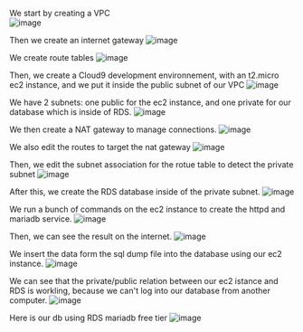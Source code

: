 We start by creating a VPC  
![image](https://github.com/Turdyo/aws-project-m1/assets/63463668/eeb3f137-5e02-4e0e-af4e-a53ac9342aba)

Then we create an internet gateway
![image](https://github.com/Turdyo/aws-project-m1/assets/63463668/b9c032aa-4da5-4c32-b68e-b5767acc8ee9)
  
We create route tables
![image](https://github.com/Turdyo/aws-project-m1/assets/63463668/f0a20dcb-65e1-4b27-b39e-6f2c7fa2c7a0)

Then, we create a Cloud9 development environnement, with an t2.micro ec2 instance, and we put it inside the public subnet of our VPC
![image](https://github.com/Turdyo/aws-project-m1/assets/63463668/2c2324a2-85ed-429e-a6c2-8992b26c30fd)

We have 2 subnets: one public for the ec2 instance, and one private for our database which is inside of RDS.
![image](https://github.com/Turdyo/aws-project-m1/assets/63463668/f3b88d83-276a-4eff-8429-e4ccf0f7d52f)

We then create a NAT gateway to manage connections.
![image](https://github.com/Turdyo/aws-project-m1/assets/63463668/285effb5-00f3-414f-844d-15dc61debdc3)

We also edit the routes to target the nat gateway
![image](https://github.com/Turdyo/aws-project-m1/assets/63463668/82d8c4c3-1a67-446c-9736-83a6c32a458c)

Then, we edit the subnet association for the rotue table to detect the private subnet
![image](https://github.com/Turdyo/aws-project-m1/assets/63463668/12521d90-347c-40fa-ac17-f03446b5140d)

After this, we create the RDS database inside of the private subnet.
![image](https://github.com/Turdyo/aws-project-m1/assets/63463668/84fec1ec-8ab6-41d9-9d32-417b12003472)

We run a bunch of commands on the ec2 instance to create the httpd and mariadb service.
![image](https://github.com/Turdyo/aws-project-m1/assets/63463668/84c754a1-dd82-4a55-85dd-b0945185a615)

Then, we can see the result on the internet.
![image](https://github.com/Turdyo/aws-project-m1/assets/63463668/e0c5a05d-9862-4540-858e-db6b0f579a12)

We insert the data form the sql dump file into the database using our ec2 instance.
![image](https://github.com/Turdyo/aws-project-m1/assets/63463668/439abc44-4764-4465-bd5c-af2ac46f250d)

We can see that the private/public relation between our ec2 istance and RDS is workling, because we can't log into our database from another computer.
![image](https://github.com/Turdyo/aws-project-m1/assets/63463668/386d1acc-83bd-495d-95a4-29da4c901548)

Here is our db using RDS mariadb free tier
![image](https://github.com/Turdyo/aws-project-m1/assets/63463668/50876b02-e4aa-4061-9c16-8191b2bf0137)
